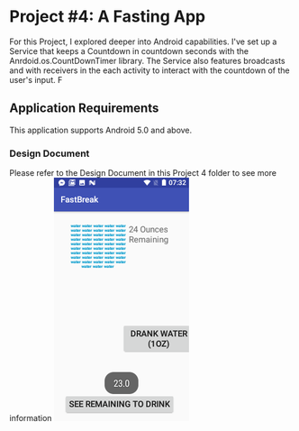 # Project #4: A Fasting App
For this Project, I explored deeper into Android capabilities. I've set up a Service that keeps a Countdown in countdown seconds with the Anrdoid.os.CountDownTimer library. The Service also features broadcasts and with receivers in the each activity to interact with the countdown of the user's input. F
## Application Requirements
This application supports Android 5.0 and above.


### Design Document
Please refer to the Design Document in this Project 4 folder to see more information
![alt text](https://github.com/KalimotxoGood/Teaching-MobileApps/blob/master/projects/Project%204/Water2.png)
